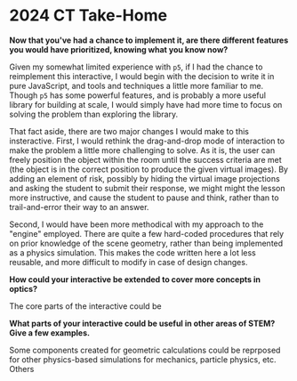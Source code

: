 # 2024 CT Take-Home

**Now that you've had a chance to implement it, are there different features you would have prioritized, knowing what you know now?**

Given my somewhat limited experience with `p5`, if I had the chance to reimplement this interactive, I would begin with the decision to write it in pure JavaScript, and tools and techniques a little more familiar to me. Though `p5` has some powerful features, and is probably a more useful library for building at scale, I would simply have had more time to focus on solving the problem than exploring the library.

That fact aside, there are two major changes I would make to this insteractive. First, I would rethink the drag-and-drop mode of interaction to make the problem a little more challenging to solve. As it is, the user can freely position the object within the room until the success criteria are met (the object is in the correct position to produce the given virtual images). By adding an element of risk, possibly by hiding the virtual image projections and asking the student to submit their response, we might might the lesson more instructive, and cause the student to pause and think, rather than to trail-and-error their way to an answer.

Second, I would have been more methodical with my approach to the "engine" employed. There are quite a few hard-coded procedures that rely on prior knowledge of the scene geometry, rather than being implemented as a physics simulation. This makes the code written here a lot less reusable, and more difficult to modify in case of design changes.

**How could your interactive be extended to cover more concepts in optics?**

The core parts of the interactive could be 

**What parts of your interactive could be useful in other areas of STEM? Give a few examples.**

Some components created for geometric calculations could be reprposed for other physics-based simulations for mechanics, particle physics, etc. Others
